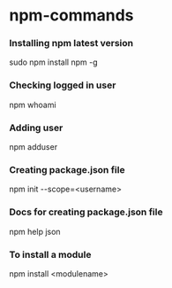# npm-commands

### Installing npm latest version
sudo npm install npm -g

### Checking logged in user
npm whoami

### Adding user
npm adduser

### Creating package.json file
npm init --scope=\<username>

### Docs for creating package.json file
npm help json

### To install a module
npm install \<modulename>
